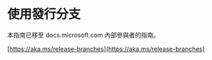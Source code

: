 # <a name="working-with-release-branches"></a>使用發行分支

本指南已移至 docs.microsoft.com 內部參與者的指南。

[https://aka.ms/release-branches](https://aka.ms/release-branches)
